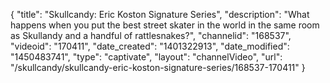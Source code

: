 {
    "title": "Skullcandy: Eric Koston Signature Series",
    "description": "What happens when you put the best street skater in the world in the same room as Skullandy and a handful of rattlesnakes?",
    "channelid": "168537",
    "videoid": "170411",
    "date_created": "1401322913",
    "date_modified": "1450483741",
    "type": "captivate",
    "layout": "channelVideo",
    "url": "\/skullcandy\/skullcandy-eric-koston-signature-series\/168537-170411"
}